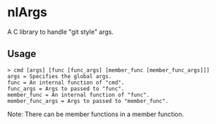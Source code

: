 
# nlArgs
A C library to handle "git style" args.

## Usage
```
> cmd [args] [func [func_args] [member_func [member_func_args]]]
args = Specifies the global args.
func = An internal function of "cmd".
func_args = Args to passed to "func".
member_func = An internal function of "func".
member_func_args = Args to passed to "member_func".
```
Note: There can be member functions in a member function.

